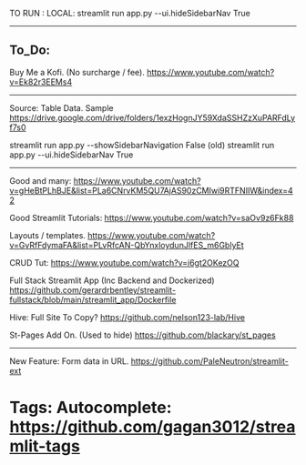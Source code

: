 

TO RUN : LOCAL:
streamlit run app.py --ui.hideSidebarNav True

---
## To_Do:
Buy Me a Kofi. (No surcharge / fee).
https://www.youtube.com/watch?v=Ek82r3EEMs4

---

Source: Table Data. Sample
https://drive.google.com/drive/folders/1exzHognJY59XdaSSHZzXuPARFdLyf7s0


streamlit run app.py --showSidebarNavigation False (old)
streamlit run app.py --ui.hideSidebarNav True

---
Good and many:
https://www.youtube.com/watch?v=gHeBtPLhBJE&list=PLa6CNrvKM5QU7AjAS90zCMIwi9RTFNIIW&index=42

Good Streamlit Tutorials:
https://www.youtube.com/watch?v=saOv9z6Fk88

Layouts / templates.
https://www.youtube.com/watch?v=GvRfFdymaFA&list=PLvRfcAN-QbYnxloydunJlfES_m6GblyEt

CRUD Tut:
https://www.youtube.com/watch?v=i6gt2OKezOQ

Full Stack Streamlit App (Inc Backend and Dockerized)
https://github.com/gerardrbentley/streamlit-fullstack/blob/main/streamlit_app/Dockerfile

Hive: Full Site To Copy?
https://github.com/nelson123-lab/Hive

St-Pages Add On. (Used to hide)
https://github.com/blackary/st_pages

---
New Feature:
Form data in URL.
https://github.com/PaleNeutron/streamlit-ext

Tags: Autocomplete:
https://github.com/gagan3012/streamlit-tags
===